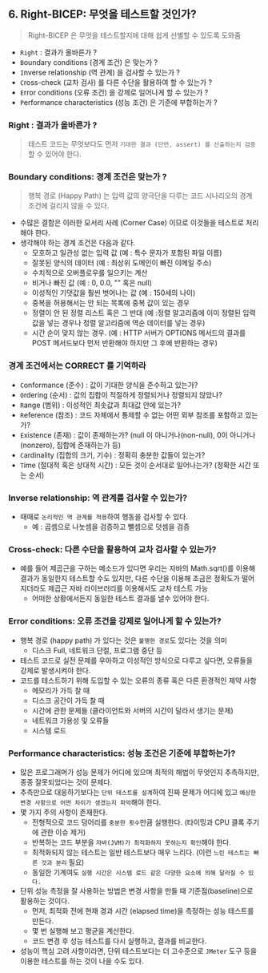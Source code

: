 ## 6. Right-BICEP: 무엇을 테스트할 것인가?

> Right-BICEP 은 무엇을 테스트할지에 대해 쉽게 선별할 수 있도록 도와줌

- `Right` : 결과가 올바른가 ?
- `B`oundary conditions (경계 조건) 은 맞는가 ?
- `I`nverse relationship (역 관계) 을 검사할 수 있는가 ?
- `C`ross-check (교차 검사) 를 다른 수단을 활용하여 할 수 있는가 ?
- `E`rror conditions (오류 조건) 을 강제로 일어나게 할 수 있는가 ?
- `P`erformance characteristics (성능 조건) 은 기준에 부합하는가 ?

### Right : 결과가 올바른가 ?

> 테스트 코드는 무엇보다도 먼저 `기대한 결과 (단언, assert) 를 산출하는지 검증` 할 수 있어야 한다.

### Boundary conditions: 경계 조건은 맞는가 ?

> 행복 경로 (Happy Path) 는 입력 값의 양극단을 다루는 코드 시나리오의 경계 조건에 걸리지 않을 수 있다.

- 수많은 결함은 이러한 모서리 사례 (Corner Case) 이므로 이것들을 테스트로 처리해야 한다.
- 생각해야 하는 경계 조건은 다음과 같다.
  - 모호하고 일관성 없는 입력 값 (예 : 특수 문자가 포함된 파일 이름)
  - 잘못된 양식의 데이터 (예 : 최상위 도메인이 빠진 이메일 주소)
  - 수치적으로 오버플로우를 일으키는 계산
  - 비거나 빠진 값 (예 : 0, 0.0, "" 혹은 null)
  - 이성적인 기댓값을 훨씬 벗어나는 값 (예 : 150세의 나이)
  - 중복을 허용해서는 안 되는 목록에 중복 값이 있는 경우
  - 정렬이 안 된 정렬 리스트 혹은 그 반대 (예 :정렬 알고리즘에 이미 정렬된 입력 값을 넣는 경우나 정렬 알고리즘에 역순 데이터를 넣는 경우)
  - 시간 순이 맞지 않는 경우. (예 : HTTP 서버가 OPTIONS 메서드의 결과를 POST 메서드보다 먼저 반환해야 하지만 그 후에 반환하는 경우)

### 경계 조건에서는 CORRECT 를 기억하라

- `C`onformance (준수) : 값이 기대한 양식을 준수하고 있는가?
- `O`rdering (순서) : 값의 집합이 적절하게 정렬되거나 정렬되지 않았나?
- `R`ange (범위) : 이성적인 최솟값과 최대값 안에 있는가?
- `R`eference (참조) : 코드 자체에서 통제할 수 없는 어떤 외부 참조를 포함하고 있는가?
- `E`xistence (존재) : 값이 존재하는가? (null 이 아니거나(non-null), 0이 아니거나(nonzero), 집합에 존재하는가 등)
- `C`ardinality (집합의 크기, 기수) : 정확히 충분한 값들이 있는가?
- `T`ime (절대적 혹은 상대적 시간) : 모든 것이 순서대로 일어나는가? (정확한 시간 또는 순서)

### Inverse relationship: 역 관계를 검사할 수 있는가?

- 때때로 `논리적인 역 관계를 적용`하여 행동을 검사할 수 있다.
  - 예 : 곱셈으로 나눗셈을 검증하고 뺄셈으로 덧셈을 검증

### Cross-check: 다른 수단을 활용하여 교차 검사할 수 있는가?

- 예를 들어 제곱근을 구하는 메소드가 있다면 우리는 자바의 Math.sqrt()를 이용해 결과가 동일한지 테스트할 수도 있지만, 다른 수단을 이용해 조금은 정확도가 떨어지더라도 제곱근 자바 라이브러리를 이용해서도 교차 테스트 가능
  - 어떠한 상황에서든지 동일한 테스트 결과를 낼수 있어야 한다.

### Error conditions: 오류 조건을 강제로 일어나게 할 수 있는가?

- 행복 경로 (happy path) 가 있다는 것은 `불행한 경로`도 있다는 것을 의미
  - 디스크 Full, 네트워크 단절, 프로그램 중단 등
- 테스트 코드로 실전 문제를 우아하고 이성적인 방식으로 다루고 싶다면, 오류들을 강제로 발생시켜야 한다.
- 코드를 테스트하기 위해 도입할 수 있는 오류의 종류 혹은 다른 환경적인 제약 사항
  - 메모리가 가득 찰 때
  - 디스크 공간이 가득 찰 때
  - 시간에 관한 문제들 (클라이언트와 서버의 시간이 달라서 생기는 문제)
  - 네트워크 가용성 및 오류들
  - 시스템 로드

### Performance characteristics: 성능 조건은 기준에 부합하는가?

- 많은 프로그래머가 성능 문제가 어디에 있으며 최적의 해법이 무엇인지 추측하지만, 종종 잘못되었다는 것이 문제다.
- 추측만으로 대응하기보다는 `단위 테스트를 설계`하여 진짜 문제가 어디에 있고 `예상한 변경 사항으로 어떤 차이가 생겼는지 파악`해야 한다.
- 몇 가지 주의 사항이 존재한다.
  - 전형적으로 코드 덩어리를 `충분한 횟수`만큼 실행한다. (타이밍과 CPU 클록 주기에 관한 이슈 제거)
  - 반복하는 코드 부분을 `자바(JVM)가 최적화하지 못하는지 확인`해야 한다.
  - 최적화되지 않는 테스트는 일반 테스트보다 매우 느리다. (이런 `느린 테스트는 빠른 것과 분리` 필요)
  - 동일한 기계여도 `실행 시간은 시스템 로드 같은 다양한 요소에 의해 달라질 수 있다.`
- 단위 성능 측정을 잘 사용하는 방법은 변경 사항을 만들 때 기준점(baseline)으로 활용하는 것이다.
  - 먼저, 최적화 전에 현재 경과 시간 (elapsed time)을 측정하는 성능 테스트를 만든다.
  - 몇 번 실행해 보고 평균을 계산한다.
  - 코드 변경 후 성능 테스트를 다시 실행하고, 결과를 비교한다.
- 성능이 핵심 고려 사항이라면, 단위 테스트보다는 더 고수준으로 `JMeter` 도구 등을 이용한 테스트를 하는 것이 나을 수도 있다.
